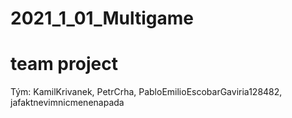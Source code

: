 # 2021_1_01_Multigame
# team project
Tým:
KamilKrivanek,
PetrCrha,
PabloEmilioEscobarGaviria128482,
jafaktnevimnicmenenapada
